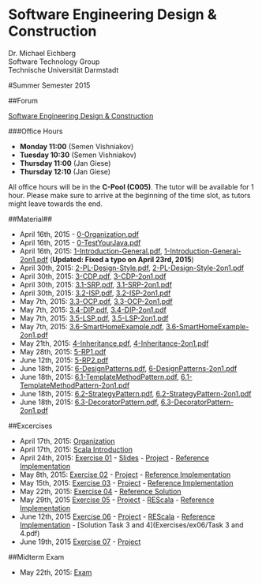 Software Engineering Design & Construction
===
Dr. Michael Eichberg  
Software Technology Group  
Technische Universität Darmstadt

#Summer Semester 2015

##Forum

[Software Engineering Design & Construction](https://www.fachschaft.informatik.tu-darmstadt.de/forum//viewforum.php?f=234)

###Office Hours
* **Monday 11:00** (Semen Vishniakov)
* **Tuesday 10:30** (Semen Vishniakov)
* **Thursday 11:00** (Jan Giese)
* **Thursday 12:10** (Jan Giese)

All office hours will be in the **C-Pool (C005)**. The tutor will be available for 1 hour.
Please make sure to arrive at the beginning of the time slot, as tutors might leave towards the end.

##Material##

 * April 16th, 2015 - [0-Organization.pdf](0-Organization.pdf)  
 * April 16th, 2015 - [0-TestYourJava.pdf](0-TestYourJava.pdf)  
 * April 16th, 2015: [1-Introduction-General.pdf](1-Introduction-General.pdf), [1-Introduction-General-2on1.pdf](1-Introduction-General-2on1.pdf) (**Updated: Fixed a typo on April 23rd, 2015**)   
 * April 30th, 2015: [2-PL-Design-Style.pdf](2-PL-Design-Style.pdf), [2-PL-Design-Style-2on1.pdf](2-PL-Design-Style-2on1.pdf)
 * April 30th, 2015: [3-CDP.pdf](3-CDP.pdf), [3-CDP-2on1.pdf](3-CDP-2on1.pdf)  
 * April 30th, 2015: [3.1-SRP.pdf](3.1-SRP.pdf), [3.1-SRP-2on1.pdf](3.1-SRP-2on1.pdf)  
 * April 30th, 2015: [3.2-ISP.pdf](3.2-ISP.pdf), [3.2-ISP-2on1.pdf](3.2-ISP-2on1.pdf)  
 * May 7th, 2015: [3.3-OCP.pdf](3.3-OCP.pdf), [3.3-OCP-2on1.pdf](3.3-OCP-2on1.pdf)  
 * May 7th, 2015: [3.4-DIP.pdf](3.4-DIP.pdf), [3.4-DIP-2on1.pdf](3.4-DIP-2on1.pdf)  
 * May 7th, 2015: [3.5-LSP.pdf](3.5-LSP.pdf), [3.5-LSP-2on1.pdf](3.5-LSP-2on1.pdf) 
 * May 7th, 2015: [3.6-SmartHomeExample.pdf](3.6-SmartHomeExample.pdf), [3.6-SmartHomeExample-2on1.pdf](3.6-SmartHomeExample-2on1.pdf) 
 * May 21th, 2015: [4-Inheritance.pdf](4-Inheritance.pdf), [4-Inheritance-2on1.pdf](4-Inheritance-2on1.pdf) 
 * May 28th, 2015: [5-RP1.pdf](5-RP1.pdf)
 * June 12th, 2015: [5-RP2.pdf](5-RP2.pdf)
 * June 18th, 2015: [6-DesignPatterns.pdf](6-DesignPatterns.pdf), [6-DesignPatterns-2on1.pdf](6-DesignPatterns-2on1.pdf)
 * June 18th, 2015: [6.1-TemplateMethodPattern.pdf](6.1-TemplateMethodPattern.pdf), [6.1-TemplateMethodPattern-2on1.pdf](6.1-TemplateMethodPattern-2on1.pdf)
 * June 18th, 2015: [6.2-StrategyPattern.pdf](6.2-StrategyPattern.pdf), [6.2-StrategyPattern-2on1.pdf](6.2-StrategyPattern-2on1.pdf) 
 * June 18th, 2015: [6.3-DecoratorPattern.pdf](6.3-DecoratorPattern.pdf), [6.3-DecoratorPattern-2on1.pdf](6.3-DecoratorPattern-2on1.pdf) 


##Excercises


 * April 17th, 2015: [Organization](Exercises/ex00/orga.pdf)  
 * April 17th, 2015: [Scala Introduction](Exercises/ex00/scala.pdf)  
 * April 24th, 2015: [Exercise 01](Exercises/ex01/ex01.pdf) - [Slides](Exercises/ex01/ex01slides.pdf) - [Project](Exercises/ex01/ex01.zip) - [Reference Implementation](Exercises/ex01/ex01_solution.zip)  
 * May 8th, 2015: [Exercise 02](Exercises/ex02/ex02.pdf) - [Project](Exercises/ex02/ex02.zip) - [Reference Implementation](Exercises/ex02/ex02_solution.zip)
 * May 15th, 2015: [Exercise 03](Exercises/ex03/ex03.pdf) - [Project](Exercises/ex03/ex03.zip) - [Reference Implementation](Exercises/ex03/ex03_solution.zip)  
 * May 22th, 2015: [Exercise 04](Exercises/ex04/ex04.pdf) - [Reference Solution](Exercises/ex04/ex04_solution.pdf) 
 * May 29th, 2015 [Exercise 05](Exercises/ex05/ex05.pdf) - [Project](Exercises/ex05/ex05.zip) - [REScala](http://www.rescala-lang.com) - [Reference Implementation](Exercises/ex05/ex05_solution.zip)
 * June 12th, 2015 [Exercise 06](Exercises/ex06/ex06.pdf) - [Project](Exercises/ex06/ex06.zip) - [REScala](http://www.rescala-lang.com) - [Reference Implementation](Exercises/ex06/ex06_solution.zip) - [Solution Task 3 and 4](Exercises/ex06/Task 3 and 4.pdf)
 * June 19th, 2015 [Exercise 07](Exercises/ex07/ex07.pdf) - [Project](Exercises/ex07/ex07.zip)

 
 ##Midterm Exam
 
 
 * May 22th, 2015: [Exam](midterm/exam.pdf)
